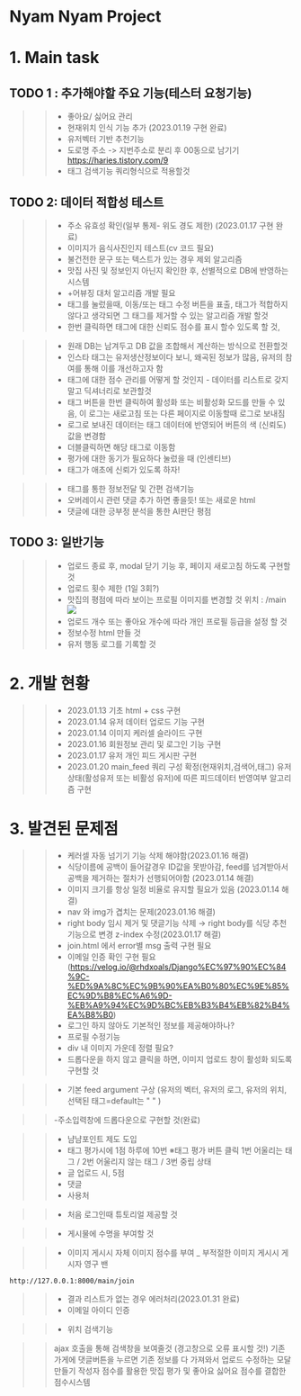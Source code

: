 # Nyam Nyam Project

# 1. Main task
## TODO 1 : 추가해야할 주요 기능(테스터 요청기능)
> >  - 좋아요/ 싫어요 관리
> >  - 현재위치 인식 기능 추가 (2023.01.19 구현 완료)
> >  - 유저벡터 기반 추천기능 
> >  - 도로명 주소 -> 지번주소로 분리 후 00동으로 남기기 https://haries.tistory.com/9
> >  - 태그 검색기능 쿼리형식으로 적용할것 

## TODO 2: 데이터 적합성 테스트
>> - 주소 유효성 확인(일부 통제- 위도 경도 제한) (2023.01.17 구현 완료)
>> - 이미지가 음식사진인지 테스트(cv 코드 필요)
>> - 불건전한 문구 또는 텍스트가 있는 경우 제외 알고리즘
>> - 맛집 사진 및 정보인지 아닌지 확인한 후, 선별적으로 DB에 반영하는 시스템 
>> - +어뷰징 대처 알고리즘 개발 필요
>> - 태그를 눌렀을때, 이동/또는 태그 수정 버튼을 표출,  태그가 적합하지 않다고 생각되면 그 태그를 제거할 수 있는 알고리즘 개발 할것
>> - 한번 클릭하면 태그에 대한 신뢰도 점수를 표시 할수 있도록 할 것, 


>> - 원래 DB는 남겨두고 DB 값을 조합해서 계산하는 방식으로 전환할것
>> - 인스타 태그는 유저생산정보이다 보니, 왜곡된 정보가 많음, 유저의 참여를 통해 이를 개선하고자 함 
>> - 태그에 대한 점수 관리를 어떻게 할 것인지  - 데이터를 리스트로 갖지말고 딕셔너리로 보관할것
>> - 태그 버튼을 한번 클릭하여 활성화 또는 비활성화 모드를 만들 수 있음, 이 로그는 새로고침 또는 다른 페이지로 이동할때 로그로 보내짐
>> - 로그로 보내진 데이터는 태그 데이터에 반영되어 버튼의 색 (신뢰도) 값을 변경함
>> - 더블클릭하면 해당 태그로 이동함
>> - 평가에 대한 동기가 필요하다 눌렀을 때 (인센티브)
>> - 태그가 애초에 신뢰가 있도록 하자!

>> - 태그를 통한 정보전달 및 간편 검색기능
>> - 오버레이시 관련 댓글 추가 하면 좋을듯! 또는 새로운 html
>> - 댓글에 대한 긍부정 분석을 통한 AI판단 평점


## TODO 3: 일반기능
>> - 업로드 종료 후, modal 닫기 기능 후, 페이지 새로고침 하도록 구현할 것
>> - 업로드 횟수 제한 (1일 3회?)
>> - 맛집의 평점에 따라 보이는 프로필 이미지를 변경할 것  위치 : /main <img class="profile_img" src="https://img.freepik.com/premium-vector/chef-icon-with-tray-of-food-in-hand_602006-191.jpg">
>> - 업로드 개수 또는 좋아요 개수에 따라 개인 프로필 등급을 설정 할 것
>> - 정보수정 html 만들 것
>> - 유저 행동 로그를 기록할 것

# 2. 개발 현황
>> - 2023.01.13 기초 html + css 구현
>> - 2023.01.14 유저 데이터 업로드 기능 구현
>> - 2023.01.14 이미지 케러셀 슬라이드 구현
>> - 2023.01.16 회원정보 관리 및 로그인 기능 구현
>> - 2023.01.17 유저 개인 피드 게시판 구현
>> - 2023.01.20 main_feed 쿼리 구성 확정(현재위치,검색어,태그) 유저 상태(활성유저 또는 비활성 유저)에 따른 피드데이터 반영여부 알고리즘 구현

# 3. 발견된 문제점
>> - 케러셀 자동 넘기기 기능 삭제 해야함(2023.01.16 해결)
>> - 식당이름에 공백이 들어갈경우 ID값을 못받아감, feed를 넘겨받아서 공백을 제거하는 절차가 선행되어야함 (2023.01.14 해결)
>> - 이미지 크기를 항상 일정 비율로 유지할 필요가 있음 (2023.01.14 해결)
>> - nav 와 img가 겹치는 문제(2023.01.16 해결)
>> - right body 임시 제거 및 댓글기능 삭제 → right body를 식당 추천 기능으로 변경 z-index 수정(2023.01.17 해결)
>> - join.html 에서 error별 msg 출력 구현 필요
>> - 이메일 인증 확인 구현 필요  (https://velog.io/@rhdxoals/Django%EC%97%90%EC%84%9C-%ED%9A%8C%EC%9B%90%EA%B0%80%EC%9E%85%EC%9D%B8%EC%A6%9D-%EB%A9%94%EC%9D%BC%EB%B3%B4%EB%82%B4%EA%B8%B0)
>> - 로그인 하지 않아도 기본적인 정보를 제공해야하나?
>> - 프로필 수정기능
>> - div 내 이미지 가운데 정렬 필요?
>> - 드롭다운을 하지 않고 클릭을 하면, 이미지 업로드 창이 활성화 되도록 구현할 것



>> - 기본 feed argument 구상 (유저의 벡터, 유저의 로그, 유저의 위치, 선택된 태그=default는 " " )



>> -주소입력창에 드롭다운으로 구현할 것(완료)



>> - 냠냠포인트 제도 도입
>> - 태그 평가시에 1점 하루에 10번  ※태그 평가  버튼 클릭 1번 어울리는 태그 / 2번 어울리지 않는 태그 / 3번 중립 상태
>> - 글 업로드 시, 5점
>> - 댓글
>> - 사용처


>> - 처음 로그인때 튜토리얼 제공할 것

>> - 게시물에 수명을 부여할 것

>> - 이미지 게시시 자체 이미지 점수를 부여 _ 부적절한 이미지 게시시 게시자 영구 밴

	http://127.0.0.1:8000/main/join

>> - 결과 리스트가 없는 경우 에러처리(2023.01.31 완료)
>> - 이메일 아이디 인증

>> - 위치 검색기능


>> ajax 호출을 통해 검색창을 보여줄것 (경고창으로 오류 표시할 것!)
>> 기존 가게에 댓글버튼을 누르면 기존 정보를 다 가져와서 업로드 수정하는 모달 만들기
>> 작성자 점수를 활용한 맛집 평가 및 좋아요 싫어요 점수를 결합한 점수시스템


